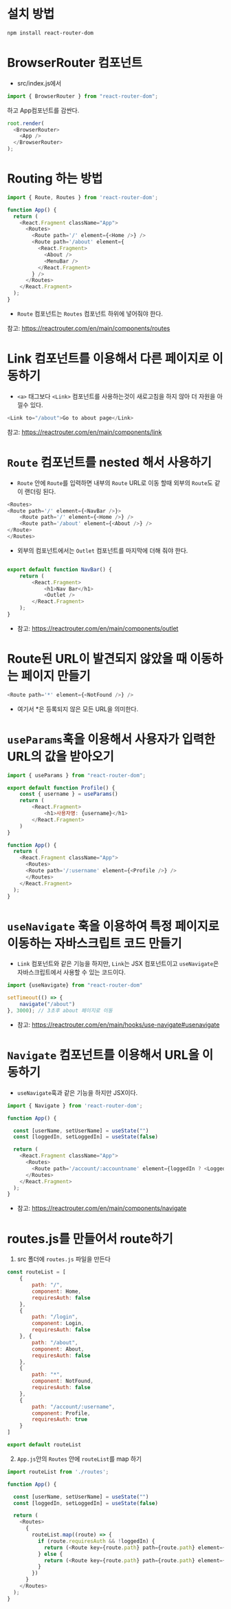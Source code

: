 # 설치 방법

```bash
npm install react-router-dom
```

# BrowserRouter 컴포넌트
- src/index.js에서 
```js
import { BrowserRouter } from "react-router-dom";
```
하고 App컴포넌트를 감싼다.
```js
root.render(
  <BrowserRouter>
    <App />
  </BrowserRouter>
);
```

# Routing 하는 방법
```js
import { Route, Routes } from 'react-router-dom';

function App() {
  return (
    <React.Fragment className="App">
      <Routes>
        <Route path='/' element={<Home />} />
        <Route path='/about' element={
          <React.Fragment>
            <About />
            <MenuBar />
          </React.Fragment>
        } />
      </Routes>
    </React.Fragment>
  );
}
```
- `Route` 컴포넌트는 `Routes` 컴포넌트 하위에 넣어줘야 한다.


참고: https://reactrouter.com/en/main/components/routes

# Link 컴포넌트를 이용해서 다른 페이지로 이동하기
- `<a>` 태그보다 `<Link>` 컴포넌트를 사용하는것이 새로고침을 하지 않아 더 자원을 아낄수 있다.
```js
<Link to="/about">Go to about page</Link>
```

참고: https://reactrouter.com/en/main/components/link


# `Route` 컴포넌트를 nested 해서 사용하기
- `Route` 안에 `Route`를 입력하면 내부의 `Route` URL로 이동 할때 외부의 `Route`도 같이 랜더링 된다.
```js
<Routes>
<Route path='/' element={<NavBar />}>
    <Route path='/' element={<Home />} />
    <Route path='/about' element={<About />} />
</Route>
</Routes>
```

- 외부의 컴포넌트에서는 `Outlet` 컴포넌트를 마지막에 더해 줘야 한다.
```js

export default function NavBar() {
    return (
        <React.Fragment>
            <h1>Nav Bar</h1>
            <Outlet />
        </React.Fragment>
    );
}
```

- 참고: https://reactrouter.com/en/main/components/outlet


# Route된 URL이 발견되지 않았을 때 이동하는 페이지 만들기
```js
<Route path='*' element={<NotFound />} />
```
- 여기서 *은 등록되지 않은 모든 URL을 의미한다.

# `useParams`훅을 이용해서 사용자가 입력한 URL의 값을 받아오기
```js
import { useParams } from "react-router-dom";

export default function Profile() {
    const { username } = useParams()
    return (
        <React.Fragment>
            <h1>사용자명: {username}</h1>
        </React.Fragment>
    )
}
```

```js
function App() {
  return (
    <React.Fragment className="App">
      <Routes>
      <Route path='/:username' element={<Profile />} />
      </Routes>
    </React.Fragment>
  );
}
```

# `useNavigate` 훅을 이용하여 특정 페이지로 이동하는 자바스크립트 코드 만들기
- `Link` 컴포넌트와 같은 기능을 하지만, `Link`는 JSX 컴포넌트이고 `useNavigate`은 자바스크립트에서 사용할 수 있는 코드이다.

```js
import {useNavigate} from "react-router-dom"

setTimeout(() => {
    navigate("/about")
}, 3000); // 3초후 about 페이지로 이동
```

- 참고: https://reactrouter.com/en/main/hooks/use-navigate#usenavigate

# `Navigate` 컴포넌트를 이용해서 URL을 이동하기
- `useNavigate`훅과 같은 기능을 하지만 JSX이다.

```js
import { Navigate } from 'react-router-dom';

function App() {

  const [userName, setUserName] = useState("")
  const [loggedIn, setLoggedIn] = useState(false)

  return (
    <React.Fragment className="App">
      <Routes>
        <Route path='/account/:accountname' element={loggedIn ? <LoggedInPage username={userName} /> : <Navigate to={'/login'} />} />
      </Routes>
    </React.Fragment>
  );
}
```

- 참고: https://reactrouter.com/en/main/components/navigate


# routes.js를 만들어서 route하기
1) src 폴더에 `routes.js` 파일을 만든다
```js
const routeList = [
    {
        path: "/",
        component: Home,
        requiresAuth: false
    },
    {
        path: "/login",
        component: Login,
        requiresAuth: false
    }, {
        path: "/about",
        component: About,
        requiresAuth: false
    },
    {
        path: "*",
        component: NotFound,
        requiresAuth: false
    },
    {
        path: "/account/:username",
        component: Profile,
        requiresAuth: true
    }
]

export default routeList
```
2) `App.js`안의 `Routes` 안에 `routeList`를 map 하기
```js
import routeList from './routes';

function App() {

  const [userName, setUserName] = useState("")
  const [loggedIn, setLoggedIn] = useState(false)

  return (
    <Routes>
      {
        routeList.map((route) => {
          if (route.requiresAuth && !loggedIn) {
            return (<Route key={route.path} path={route.path} element={<Navigate to={"/login"} />} />)
          } else {
            return (<Route key={route.path} path={route.path} element={<route.component accountStatus={setLoggedIn} userName={setUserName} />} />)
          }
        })
      }
    </Routes>
  );
}
```

